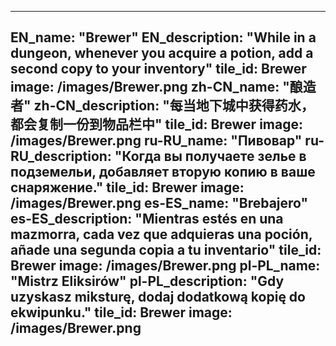---

EN_name: "Brewer"
EN_description: "While in a dungeon, whenever you acquire a potion, add a second copy to your inventory"
tile_id: Brewer
image: /images/Brewer.png
zh-CN_name: "酿造者"
zh-CN_description: "每当地下城中获得药水，都会复制一份到物品栏中"
tile_id: Brewer
image: /images/Brewer.png
ru-RU_name: "Пивовар"
ru-RU_description: "Когда вы получаете зелье в подземельи, добавляет вторую копию в ваше снаряжение."
tile_id: Brewer
image: /images/Brewer.png
es-ES_name: "Brebajero"
es-ES_description: "Mientras estés en una mazmorra, cada vez que adquieras una poción, añade una segunda copia a tu inventario"
tile_id: Brewer
image: /images/Brewer.png
pl-PL_name: "Mistrz Eliksirów"
pl-PL_description: "Gdy uzyskasz miksturę, dodaj dodatkową kopię do ekwipunku."
tile_id: Brewer
image: /images/Brewer.png
---